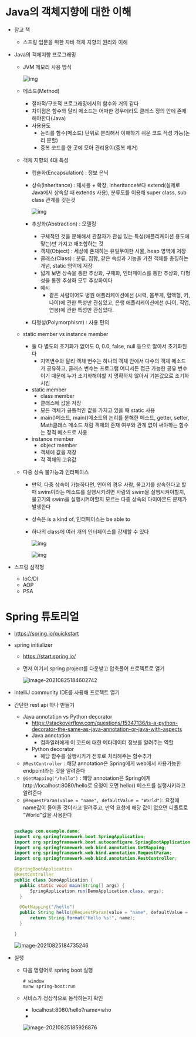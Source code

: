 # Java의 객체지향에 대한 이해

* 참고 책

  * 스프링 입문을 위한 자바 객체 지향의 원리와 이해

* Java의 객체지향 프로그래밍

  * JVM 메모리 사용 방식

    ![img](210825Spring.assets/9951443D5C6E85BE02)

  * 메소드(Method)

    * 절차적/구조적 프로그래밍에서의 함수와 거의 같다
    * 차이점은 함수와 달리 메소드는 어떠한 경우에라도 클래스 정의 안에 존재해야한다(Java)
    * 사용용도
      * 논리를 함수(메소드) 단위로 분리해서 이해하기 쉬운 코드 작성 가능(논리 분할)
      * 중복 코드를 한 곳에 모아 관리용이(중복 제거)

  * 객체 지향의 4대 특성

    * 캡슐화(Encapsulation) : 정보 은닉

    * 상속(Inheritance) : 재사용 + 확장, Inheritance보다 extend(실제로 Java에서 상속할 때 extends 사용), 분류도를 이용해 super class, sub class 관계를 갖는것

      ![img](210825Spring.assets/img.png)

    * 추상화(Abstraction) : 모델링

      * 구체적인 것을 분해해서 관찰자가 관심 있는 특성(애플리케이션 용도에 맞는)만 가지고 재조합하는 것
      * 객체(Object) : 세상에 존재하는 유일무이한 사물, heap 영역에 저장
      * 클래스(Class) : 분류, 집합, 같은 속성과 기능을 가진 객체를 총칭하는 개념, static 영역에 저장
      * 넓게 보면 상속을 통한 추상화, 구체화, 인터페이스를 통한 추상화, 다형성을 통한 추상화 모두 추상화이다
      * 예시
        * 같은 사람이어도 병원 애플리케이션에선 (시력, 몸무게, 혈액형, 키, 나이)에 관한 특성만 관심있고, 은행 애플리케이션에선 (나이, 직업, 연봉)에 관한 특성만 관심있다.

    * 다형성(Polymorphism) : 사용 편의

  * static member vs instance member

    * 둘 다 별도의 초기화가 없어도 0, 0.0, false, null 등으로 알아서 초기화된다
      * 지역변수와 달리 객체 변수는 하나의 객체 안에서 다수의 객체 메소드가 공유하고, 클래스 변수는 프로그램 어디서든 접근 가능한 공유 변수이기 때문에 누가 초기화해야할 지 명확하지 않아서 기본값으로 초기화시킴
    * static member
      * class member
      * 클래스에 값을 저장
      * 모든 객체가 공통적인 값을 가지고 있을 때 static 사용
      * main()메소드, main()메소드의 논리를 분해한 메소드, getter, setter, Math클래스 메소드 처럼 객체의 존재 여부와 관계 없이 써야하는 함수는 정적 메소드로 사용
    * instance member
      * object member
      * 객체에 값을 저장
      * 각 객체의 고유값

  * 다중 상속 불가능과 인터페이스

    * 만약, 다중 상속이 가능하다면, 인어의 경우 사람, 물고기를 상속한다고 할 때 swim이라는 메소드를 실행시키려면 사람의 swim을 실행시켜야할지, 물고기의 swim을 실행시켜야할지 모르는 다중 상속의 다이아몬드 문제가 발생한다

    * 상속은 is a kind of, 인터페이스는 be able to

    * 하나의 class에 여러 개의 인터페이스를 강제할 수 있다

      ![img](210825Spring.assets/210BF545570BF2EC17)

      ![img](210825Spring.assets/23131736570CA9B231)

* 스프링 삼각형

  * IoC/DI
  * AOP
  * PSA

# Spring 튜토리얼

* https://spring.io/quickstart

* spring initializer

  * https://start.spring.io/

  * 먼저 여기서 spring project를 다운받고 압축풀어 프로젝트로 열기

    ![image-20210825184602742](210825Spring.assets/image-20210825184602742.png)

* IntelliJ community IDE를 사용해 프로젝트 열기

* 간단한 rest api 하나 만들기

  * Java annotation vs Python decorator
    * https://stackoverflow.com/questions/15347136/is-a-python-decorator-the-same-as-java-annotation-or-java-with-aspects
    * Java annotation
      * 컴파일러에게 이 코드에 대한 메타데이터 정보를 알려주는 역할
    * Python decorator
      * 해당 함수를 실행시키기 전후로 처리해주는 함수추가
  * `@RestController` : 해당 annotation은 Spring에게 web에서 사용가능한 endpoint라는 것을 알려준다
  * `@GetMapping("/hello")` : 해당 annotation은 Spring에게 http://localhost:8080/hello로 요청이 오면 hello() 메소드를 실행시키라고 알려준다
  * `@RequestParam(value = "name", defaultValue = "World")`: 요청에 name값이 들어올 것이라고 알려주고, 만약 요청에 해당 값이 없으면 디폴트로 "World"값을 사용한다

  ```java
  
  package com.example.demo;
  import org.springframework.boot.SpringApplication;
  import org.springframework.boot.autoconfigure.SpringBootApplication;
  import org.springframework.web.bind.annotation.GetMapping;
  import org.springframework.web.bind.annotation.RequestParam;
  import org.springframework.web.bind.annotation.RestController;
  
  @SpringBootApplication
  @RestController
  public class DemoApplication {
  	public static void main(String[] args) {
  		SpringApplication.run(DemoApplication.class, args);
  	}
  
  	@GetMapping("/hello")
  	public String hello(@RequestParam(value = "name", defaultValue = "World") String name) {
  		return String.format("Hello %s!", name);
  	}
  
  }
  
  ```

  

  ![image-20210825184735246](210825Spring.assets/image-20210825184735246.png)

* 실행

  * 다음 명령어로 spring boot 실행

    ```shell
    # window
    mvnw spring-boot:run
    ```

  * 서비스가 정상적으로 동작하는지 확인

    * localhost:8080/hello?name=who
    * 

    ![image-20210825185926876](210825Spring.assets/image-20210825185926876.png)